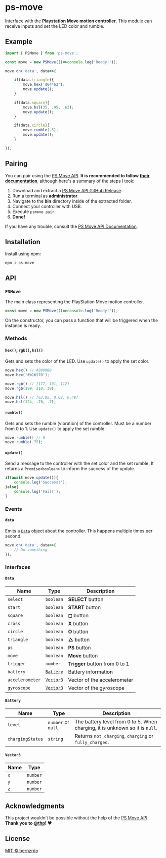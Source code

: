 # ps-move

Interface with the **Playstation Move motion controller**. This module can receive inputs and set the LED color and rumble.

## Example

```ts
import { PSMove } from 'ps-move';

const move = new PSMove(()=>console.log('Ready!'));

move.on('data', data=>{

    if(data.triangle){
        move.hex('d64462');
        move.update();
    }

    if(data.square){
        move.hsl(35, .95, .63);
        move.update();
    }

    if(data.circle){
        move.rumble(.5);
        move.update();
    }

});
```

## Pairing

You can pair using the [PS Move API](https://thp.io/2010/psmove/). **It is recommended to follow [their documentation](https://psmoveapi.readthedocs.io/)**, although here's a summary of the steps I took:

1. Download and extract a [PS Move API GitHub Release](https://github.com/thp/psmoveapi/releases/latest).
2. Run a terminal as **administrator**.
3. Navigate to the **bin** directory inside of the extracted folder.
4. Connect your controller with USB.
5. Execute `psmove pair`.
6. **Done!**

If you have any trouble, consult the [PS Move API Documentation](https://psmoveapi.readthedocs.io/).

## Installation

Install using npm:

```
npm i ps-move
```

## API

### `PSMove`

The main class representing the PlayStation Move motion controller.

```ts
const move = new PSMove(()=>console.log('Ready!'));
```

On the constructor, you can pass a function that will be triggered when the instance is ready.

### Methods

#### `hex()`, `rgb()`, `hsl()`

Gets and sets the color of the LED. Use `update()` to apply the set color.

```ts
move.hex() // #000000
move.hex('#b16570');

move.rgb() // [177, 101, 112]
move.rgb(199, 210, 39);

move.hsl() // [63.85, 0.68, 0.48]
move.hsl(124, .76, .7);
```

#### `rumble()`

Gets and sets the rumble (vibration) of the controller. Must be a number from 0 to 1. Use `update()` to apply the set rumble.

```ts
move.rumble() // 0
move.rumble(.75);
```

#### `update()`

Send a message to the controller with the set color and the set rumble. It returns a `Promise<boolean>` to inform the success of the update.

```ts
if(await move.update()){
    console.log('Success!');
}else{
    console.log('Fail!');
}
```

### Events

#### `data`

Emits a [`Data`](#data-1) object about the controller. This happens multiple times per second.

```ts
move.on('data', data=>{
    // Do something
});
```

### Interfaces

#### `Data`

| Name            | Type                  | Description                    |
|-----------------|-----------------------|--------------------------------|
| `select`        | `boolean`             | **SELECT** button              |
| `start`         | `boolean`             | **START** button               |
| `square`        | `boolean`             | **◻** button                   |
| `cross`         | `boolean`             | **X** button                   |
| `circle`        | `boolean`             | **O** button                   |
| `triangle`      | `boolean`             | **△** button                   |
| `ps`            | `boolean`             | **PS** button                  |
| `move`          | `boolean`             | **Move** button                |
| `trigger`       | `number`              | **Trigger** button from 0 to 1 |
| `battery`       | [`Battery`](#battery) | Battery information            |
| `accelerometer` | [`Vector3`](#vector3) | Vector of the accelerometer    |
| `gyroscope`     | [`Vector3`](#vector3) | Vector of the gyroscope        |

#### `Battery`

| Name             | Type               | Description                                                                  |
|------------------|--------------------|------------------------------------------------------------------------------|
| `level`          | `number` or `null` | The battery level from 0 to 5. When charging, it is unknown so it is `null`. |
| `chargingStatus` | `string`           | Returns `not_charging`, `charging` or `fully_charged`.                       |

#### `Vector3`

| Name | Type     |
|------|----------|
| `x`  | `number` |
| `y`  | `number` |
| `z`  | `number` |

## Acknowledgments

This project wouldn't be possible without the help of the [PS Move API](https://thp.io/2010/psmove/). **Thank you to [@thp](https://github.com/thp)! ❤️**

## License

[MIT © bernzrdo](./LICENSE)